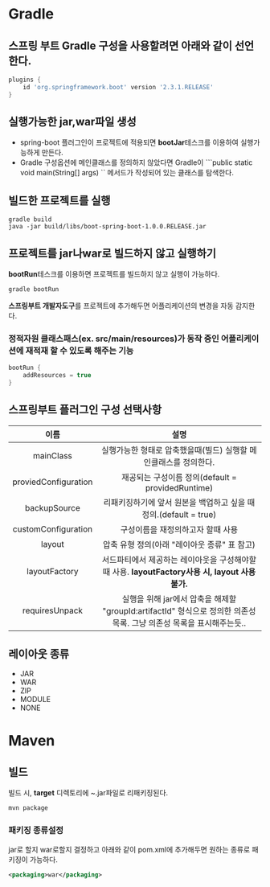 # Gradle



## 스프링 부트 Gradle 구성을 사용할려면 아래와 같이 선언한다.

```groovy
plugins {
    id 'org.springframework.boot' version '2.3.1.RELEASE'
}
```

## 실행가능한 jar,war파일 생성

- spring-boot 플러그인이 프로젝트에 적용되면 **bootJar**테스크를 이용하여 실행가능하게 만든다.
- Gradle 구성옵션에 메인클래스를 정의하지 않았다면 Gradle이 ```public static void main(String[] args) `` 메서드가 작성되어 있는 클래스를 탐색한다.

## 빌드한 프로젝트를 실행

```shell
gradle build
java -jar build/libs/boot-spring-boot-1.0.0.RELEASE.jar 
```

## 프로젝트를 jar나war로 빌드하지 않고 실행하기

**bootRun**테스크를 이용하면 프로젝트를 빌드하지 않고 실행이 가능하다.

```groovy
gradle bootRun
```

**스프링부트 개발자도구**를 프로젝트에 추가해두면 어플리케이션의 변경을 자동 감지한다.

### 정적자원 클래스패스(ex. src/main/resources)가 동작 중인 어플리케이션에 재적재 할 수 있도록 해주는 기능

```groovy
bootRun {
	addResources = true
}
```

## 스프링부트 플러그인 구성 선택사항

|         이름         |                             설명                             |
| :------------------: | :----------------------------------------------------------: |
|      mainClass       | 실행가능한 형태로 압축했을때(빌드) 실행할 메인클래스를 정의한다. |
| proviedConfiguration |      재공되는 구성이름 정의(default = providedRuntime)       |
|     backupSource     | 리패키징하기에 앞서 원본을 백업하고 싶을 때 정의.(default = true) |
| customConfiguration  |              구성이름을 재정의하고자 할때 사용               |
|        layout        |         압축 유형 정의(아래 "레이아웃 종류" 표 참고)         |
|    layoutFactory     | 서드파티에서 제공하는 레이아웃을 구성해야할 때 사용. **layoutFactory사용 시, layout 사용 불가.** |
|    requiresUnpack    | 실행을 위해 jar에서 압축을 해제할 "groupId:artifactId" 형식으로 정의한 의존성 목록. 그냥 의존성 목록을 표시해주는듯.. |



## 레이아웃 종류

- JAR
- WAR
- ZIP
- MODULE
- NONE

# Maven

## 빌드 

빌드 시, **target** 디렉토리에 ~.jar파일로 리패키징된다.

```reStructuredText
mvn package
```

### 패키징  종류설정

jar로 할지 war로할지 결정하고 아래와 같이 pom.xml에 추가해두면 원하는 종류로 패키징이 가능하다.

```xml
<packaging>war</packaging>
```



